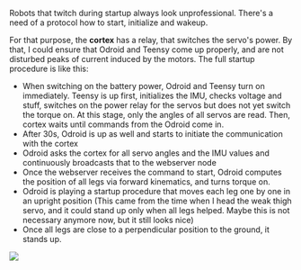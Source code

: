 Robots that twitch during startup always look unprofessional. There's a need of a protocol how to start, initialize and wakeup.

For that purpose, the **cortex** has a relay, that switches the servo's power. By that, I could ensure that Odroid and Teensy come up properly, and are not disturbed peaks of current induced by the motors. The full startup procedure is like this:

* When switching on the battery power, Odroid and Teensy turn on immediately. Teensy is up first, initializes the IMU, checks voltage and stuff, switches on the power relay for the servos but does not yet switch the torque on. At this stage, only the angles of all servos are read. Then, cortex waits until commands from the Odroid come in.
* After 30s, Odroid is up as well and starts to initiate the communication with the cortex 
* Odroid asks the cortex for all servo angles and the IMU values and continuously broadcasts that to the webserver node
* Once the webserver receives the command to start, Odroid computes the position of all legs via forward kinematics, and turns torque on.
* Odroid is playing a startup procedure that moves each leg one by one in an upright position (This came from the time when I head the weak thigh servo, and it could stand up only when all legs helped. Maybe this is not necessary anymore now, but it still looks nice) 
* Once all legs are close to a perpendicular position to the ground, it stands up.

<img src="../videos/standup-procedure.gif"/>




